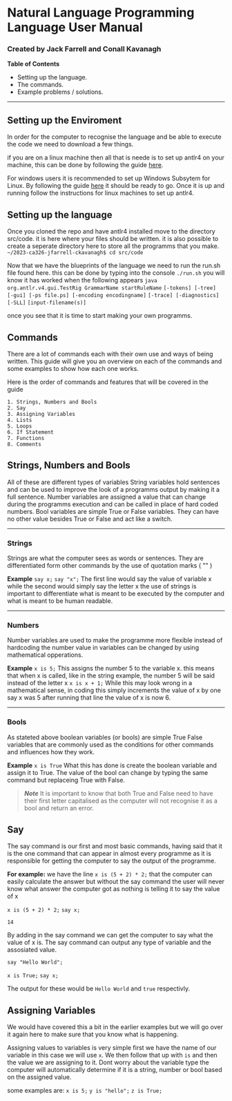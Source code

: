 # Natural Language Programming Language User Manual 
### Created by Jack Farrell and Conall Kavanagh

**Table of Contents**
- Setting up the language.
- The commands.
- Example problems / solutions.
---
## Setting up the Enviroment

In order for the computer to recognise the language and be able to execute the code we need to download a few things.

if you are on a linux machine then all that is neede is to set up antlr4 on your machine, this can be done by following the guide [here](https://github.com/antlr/antlr4/blob/master/doc/getting-started.md#installation).

For windows users it is recommended to set up Windows Subsytem for Linux. By following the guide [here](https://pureinfotech.com/install-windows-subsystem-linux-2-windows-10/) it should be ready to go. Once it is up and running follow the instructions for linux machines to set up antlr4.

## Setting up the language

Once you cloned the repo and have antlr4 installed move to the directory src/code. it is here where your files should be written. it is also possible to create a seperate directory here to store all the programms that you make.
`~/2023-ca326-jfarrell-ckavanagh$ cd src/code`

Now that we have the blueprints of the language we need to run the run.sh file found here. this can be done by typing into the console `./run.sh` you will know it has worked when the following appears 
`java org.antlr.v4.gui.TestRig GrammarName startRuleName`
  `[-tokens] [-tree] [-gui] [-ps file.ps] [-encoding encodingname]`
 `[-trace] [-diagnostics] [-SLL]`
`[input-filename(s)]`

once you see that it is time to start making your own programms.

## Commands 

There are a lot of commands each with their own use and ways of being written. This guide will give you an overview on each of the commands and some examples to show how each one works.

Here is the order of commands and features that will be covered in the guide
	
	1. Strings, Numbers and Bools
	2. Say
	3. Assigning Variables
	4. Lists
	5. Loops
	6. If Statement
	7. Functions
	8. Comments

## Strings, Numbers and Bools

All of these are different types of variables
String variables hold sentences and can be used to improve the look of a programms output by making it a full sentence.
Number variables are assigned a value that can change during the programms execution and can be called in place of hard coded numbers.
Bool variables are simple True or False variables. They can have no other value besides True or False and act like a switch.

---
### Strings
Strings are what the computer sees as words or sentences.
They are differentiated form other commands by the use of quotation marks ( "" )

**Example**
`say x;`
`say "x";`
The first line would say the value of variable x while the second would simply say the letter x
the use of strings is important to differentiate what is meant to be executed by the computer and what is meant to be human readable.

---
### Numbers
Number variables are used to make the programme more flexible instead of hardcoding the number value in
variables can be changed by using mathematical opperations.

**Example**
`x is 5;`
This assigns the number 5 to the variable x. this means that when x is called, like in the string example, the number 5 will be said instead of the letter x
`x is x + 1;`
While this may look wrong in a mathematical sense, in coding this simply increments the value of x by one
say x was 5 after running that line the value of x is now 6.

---
### Bools
As stateted above boolean variables (or bools) are simple True False variables that are commonly used as the conditions for other commands and influences how they work.

**Example**
`x is True`
What this has done is create the boolean variable and assign it to True. The value of the bool can change by typing the same command but replaceing True with False.

>***Note***
It is important to know that both True and False need to have their first letter capitalised as the computer will not recognise it as a bool and return an error.

## Say

The say command is our first and most basic commands, having said that it is the one command that can appear in almost every programme as it is responsible for getting the computer to say the output of the programme.

**For example:**
we have the line `x is (5 + 2) * 2;` that the computer can easily calculate the answer but without the say command the user will never know what answer the computer got as nothing is telling it to say the value of x

`x is (5 + 2) * 2;`
`say x;`

`14`

By adding in the say command we can get the computer to say what the value of x is.
The say command can output any type of variable and the assosiated value.

`say "Hello World";`

`x is True;`
`say x;`

The output for these would be `Hello World` and `true` respectivly.

## Assigning Variables
We would have covered this a bit in the earlier examples but we will go over it again here to make sure that you know what is happening.

Assigning values to variables is very simple first we have the name of our variable in this case we will use `x`. We then follow that up with `is` and then the value we are assigning to it. Dont worry about the variable type the computer will automatically determine if it is a string, number or bool based on the assigned value.

some examples are:
`x is 5;`
`y is "hello";`
`z is True;`